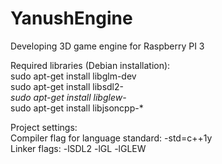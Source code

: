 # YanushEngine
Developing 3D game engine for Raspberry PI 3<br />

Required libraries (Debian installation):<br />
sudo apt-get install libglm-dev<br />
sudo apt-get install libsdl2-*<br />
sudo apt-get install libglew-*<br />
sudo apt-get install libjsoncpp-*<br />

Project settings:<br />
Compiler flag for language standard: -std=c++1y<br />
Linker flags: -lSDL2 -lGL -lGLEW<br />
